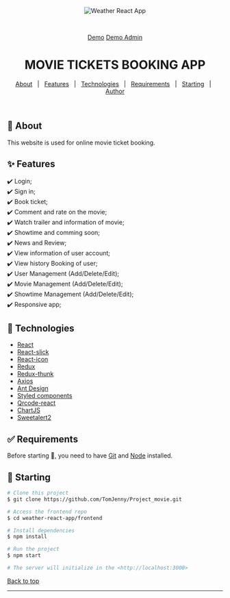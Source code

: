 <div align="center" id="top"> 
  <img src="./.github/app.gif" alt="Weather React App" />

  &#xa0;

  <a href="https://jenny-project-movie.web.app/">Demo</a>
  <a href="https://jenny-project-movie.web.app/admin">Demo Admin</a>
</div>

<h1 align="center">MOVIE TICKETS BOOKING APP</h1>


<p align="center">
  <a href="#speaker-about">About</a> &#xa0; | &#xa0; 
  <a href="#sparkles-features">Features</a> &#xa0; | &#xa0;
  <a href="#rocket-technologies">Technologies</a> &#xa0; | &#xa0;
  <a href="#white_check_mark-requirements">Requirements</a> &#xa0; | &#xa0;
  <a href="#checkered_flag-starting">Starting</a> &#xa0; | &#xa0;
  <a href="https://github.com/TomJenny" target="_blank">Author</a>
</p>

&#xa0;

## :dart: About ##
This website is used for online movie ticket booking.

## :sparkles: Features ##

:heavy_check_mark: Login;\
:heavy_check_mark: Sign in;\
:heavy_check_mark: Book ticket;\
:heavy_check_mark: Comment and rate on the movie;\
:heavy_check_mark: Watch trailer and information of movie;\
:heavy_check_mark: Showtime and comming soon;\
:heavy_check_mark: News and Review;\
:heavy_check_mark: View information of user account;\
:heavy_check_mark: View history Booking of user;\
:heavy_check_mark: User Management (Add/Delete/Edit);\
:heavy_check_mark: Movie Management (Add/Delete/Edit);\
:heavy_check_mark: Showtime Management (Add/Delete/Edit);\
:heavy_check_mark: Responsive app;

## :rocket: Technologies ##

- [React](https://pt-br.reactjs.org)
- [React-slick](github.com/akiran/react-slick)
- [React-icon](github.com/nkt/react-icon)
- [Redux](https://github.com/reduxjs/redux)
- [Redux-thunk](https://github.com/reduxjs/redux-thunk)
- [Axios](https://github.com/axios/axios)
- [Ant Design](https://github.com/ant-design/ant-design)
- [Styled components](https://styled-components.com)
- [Qrcode-react](github.com/cssivision/qrcode-react)
- [ChartJS](https://github.com/chartjs/Chart.js)
- [Sweetalert2](https://github.com/sweetalert2/sweetalert2)

## :white_check_mark: Requirements ##

Before starting :checkered_flag:, you need to have [Git](https://git-scm.com) and [Node](https://nodejs.org/en/) installed.

## :checkered_flag: Starting ##

```bash
# Clone this project
$ git clone https://github.com/TomJenny/Project_movie.git

# Access the frontend repo
$ cd weather-react-app/frontend

# Install dependencies
$ npm install

# Run the project
$ npm start

# The server will initialize in the <http://localhost:3000>
```

<a href="#top">Back to top</a>
<hr>

